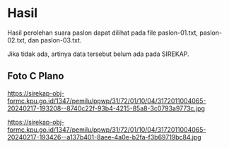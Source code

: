 # Hasil

Hasil perolehan suara paslon dapat dilihat pada file paslon-01.txt, paslon-02.txt, dan paslon-03.txt.

Jika tidak ada, artinya data tersebut belum ada pada SIREKAP.

## Foto C Plano

https://sirekap-obj-formc.kpu.go.id/1347/pemilu/ppwp/31/72/01/10/04/3172011004065-20240217-193208--8740c22f-93b4-4215-85a8-3c0793a9773c.jpg

https://sirekap-obj-formc.kpu.go.id/1347/pemilu/ppwp/31/72/01/10/04/3172011004065-20240217-193426--a137b401-8aee-4a0e-b2fa-f3b69719bc84.jpg
